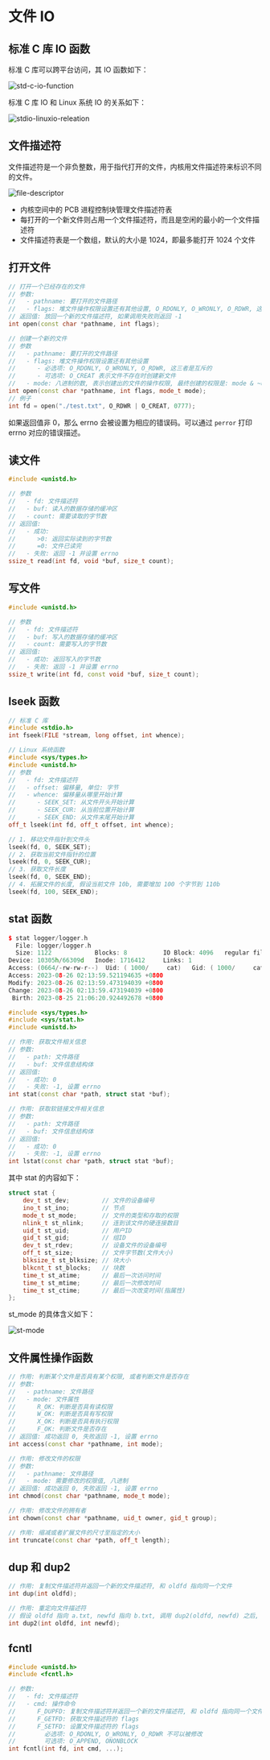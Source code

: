 # 文件 IO

## 标准 C 库 IO 函数

标准 C 库可以跨平台访问，其 IO 函数如下：

![std-c-io-function](./image/std-c-io-function.png)

标准 C 库 IO 和 Linux 系统 IO 的关系如下：

![stdio-linuxio-releation](./image/stdio-linuxio-releation.png)

## 文件描述符

文件描述符是一个非负整数，用于指代打开的文件，内核用文件描述符来标识不同的文件。

![file-descriptor](./image/file-descriptor.png)

* 内核空间中的 PCB 进程控制块管理文件描述符表
* 每打开的一个新文件则占用一个文件描述符，而且是空闲的最小的一个文件描述符
* 文件描述符表是一个数组，默认的大小是 1024，即最多能打开 1024 个文件

## 打开文件

```c++
// 打开一个已经存在的文件
// 参数:
//   - pathname: 要打开的文件路径
//   - flags: 堆文件操作权限设置还有其他设置, O_RDONLY, O_WRONLY, O_RDWR, 这三者是互斥的
// 返回值: 放回一个新的文件描述符, 如果调用失败则返回 -1
int open(const char *pathname, int flags);

// 创建一个新的文件
// 参数
//   - pathname: 要打开的文件路径
//   - flags: 堆文件操作权限设置还有其他设置
//      - 必选项: O_RDONLY, O_WRONLY, O_RDWR, 这三者是互斥的
//      - 可选项: O_CREAT 表示文件不存在时创建新文件
//   - mode: 八进制的数, 表示创建出的文件的操作权限, 最终创建的权限是: mode & ~umask, umask 用于抹去某些权限
int open(const char *pathname, int flags, mode_t mode);
// 例子
int fd = open("./test.txt", O_RDWR | O_CREAT, 0777);
```

如果返回值非 0，那么 errno 会被设置为相应的错误码。可以通过 `perror` 打印 errno 对应的错误描述。

## 读文件

```c++
#include <unistd.h>

// 参数
//   - fd: 文件描述符
//   - buf: 读入的数据存储的缓冲区
//   - count: 需要读取的字节数
// 返回值:
//   - 成功:
//      >0: 返回实际读到的字节数
//      =0: 文件已读完
//   - 失败: 返回 -1 并设置 errno
ssize_t read(int fd, void *buf, size_t count);
```

## 写文件

```c++
#include <unistd.h>

// 参数
//   - fd: 文件描述符
//   - buf: 写入的数据存储的缓冲区
//   - count: 需要写入的字节数
// 返回值:
//   - 成功: 返回写入的字节数
//   - 失败: 返回 -1 并设置 errno
ssize_t write(int fd, const void *buf, size_t count);
```

## lseek 函数

```c++
// 标准 C 库
#include <stdio.h>
int fseek(FILE *stream, long offset, int whence);

// Linux 系统函数
#include <sys/types.h>
#include <unistd.h>
// 参数
//   - fd: 文件描述符
//   - offset: 偏移量, 单位: 字节
//   - whence: 偏移量从哪里开始计算
//      - SEEK_SET: 从文件开头开始计算
//      - SEEK_CUR: 从当前位置开始计算
//      - SEEK_END: 从文件末尾开始计算
off_t lseek(int fd, off_t offset, int whence);

// 1. 移动文件指针到文件头
lseek(fd, 0, SEEK_SET);
// 2. 获取当前文件指针的位置
lseek(fd, 0, SEEK_CUR);
// 3. 获取文件长度
lseek(fd, 0, SEEK_END);
// 4. 拓展文件的长度, 假设当前文件 10b, 需要增加 100 个字节到 110b
lseek(fd, 100, SEEK_END);
```

## stat 函数

```c++
$ stat logger/logger.h 
  File: logger/logger.h
  Size: 1122            Blocks: 8          IO Block: 4096   regular file
Device: 10305h/66309d   Inode: 1716412     Links: 1
Access: (0664/-rw-rw-r--)  Uid: ( 1000/     cat)   Gid: ( 1000/     cat)
Access: 2023-08-26 02:13:59.521194635 +0800
Modify: 2023-08-26 02:13:59.473194039 +0800
Change: 2023-08-26 02:13:59.473194039 +0800
 Birth: 2023-08-25 21:06:20.924492678 +0800
```

```c++
#include <sys/types.h>
#include <sys/stat.h>
#include <unistd.h>

// 作用: 获取文件相关信息
// 参数:
//   - path: 文件路径
//   - buf: 文件信息结构体
// 返回值:
//   - 成功: 0
//   - 失败: -1, 设置 errno
int stat(const char *path, struct stat *buf);

// 作用: 获取软链接文件相关信息
// 参数:
//   - path: 文件路径
//   - buf: 文件信息结构体
// 返回值:
//   - 成功: 0
//   - 失败: -1, 设置 errno
int lstat(const char *path, struct stat *buf);
```

其中 stat 的内容如下：

```c++
struct stat {
    dev_t st_dev;         // 文件的设备编号
    ino_t st_ino;         // 节点
    mode_t st_mode;       // 文件的类型和存取的权限
    nlink_t st_nlink;     // 连到该文件的硬连接数目
    uid_t st_uid;         // 用户ID
    gid_t st_gid;         // 组ID
    dev_t st_rdev;        // 设备文件的设备编号
    off_t st_size;        // 文件字节数(文件大小)
    blksize_t st_blksize; // 块大小
    blkcnt_t st_blocks;   // 块数
    time_t st_atime;      // 最后一次访问时间
    time_t st_mtime;      // 最后一次修改时间
    time_t st_ctime;      // 最后一次改变时间(指属性)
};

```

st_mode 的具体含义如下：

![st-mode](./image/st-mode.png)

## 文件属性操作函数

```c++
// 作用: 判断某个文件是否具有某个权限, 或者判断文件是否存在
// 参数:
//   - pathname: 文件路径
//   - mode: 文件属性
//      R_OK: 判断是否具有读权限
//      W_OK: 判断是否具有写权限
//      X_OK: 判断是否具有执行权限
//      F_OK: 判断文件是否存在
// 返回值: 成功返回 0, 失败返回 -1, 设置 errno
int access(const char *pathname, int mode);

// 作用: 修改文件的权限
// 参数:
//   - pathname: 文件路径
//   - mode: 需要修改的权限值, 八进制
// 返回值: 成功返回 0, 失败返回 -1, 设置 errno
int chmod(const char *pathname, mode_t mode);

// 作用: 修改文件的拥有者
int chown(const char *pathname, uid_t owner, gid_t group);

// 作用: 缩减或者扩展文件的尺寸至指定的大小
int truncate(const char *path, off_t length);
```

## dup 和 dup2

```c++
// 作用: 复制文件描述符并返回一个新的文件描述符, 和 oldfd 指向同一个文件
int dup(int oldfd);

// 作用: 重定向文件描述符
// 假设 oldfd 指向 a.txt, newfd 指向 b.txt, 调用 dup2(oldfd, newfd) 之后, newfd 和 b.txt 做 close, newfd 指向 a.txt
int dup2(int oldfd, int newfd);
```

## fcntl

```c++
#include <unistd.h>
#include <fcntl.h>

// 参数:
//   - fd: 文件描述符
//   - cmd: 操作命令
//      F_DUPFD: 复制文件描述符并返回一个新的文件描述符, 和 oldfd 指向同一个文件
//      F_GETFD: 获取文件描述符的 flags
//      F_SETFD: 设置文件描述符的 flags
//        必选项: O_RDONLY, O_WRONLY, O_RDWR 不可以被修改
//        可选项: O_APPEND, ONONBLOCK
int fcntl(int fd, int cmd, ...);
```
